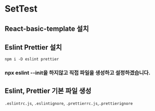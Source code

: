 # SetTest

## React-basic-template 설치

## Eslint Prettier 설치

`npm i -D eslint prettier`

### npx eslint --init을 하지않고 직접 파일을 생성하고 설정하겠습니다.

## Eslint, Prettier 기본 파일 생성

`.eslintrc.js`, `.eslintignore`, `.prettierrc.js`,`.prettierignore`
